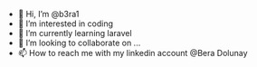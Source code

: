 - 👋 Hi, I’m @b3ra1
- 👀 I’m interested in coding
- 🌱 I’m currently learning laravel
- 💞️ I’m looking to collaborate on ...
- 📫 How to reach me with my linkedin account @Bera Dolunay

<!---
b3ra1/b3ra1 is a ✨ special ✨ repository because its `README.md` (this file) appears on your GitHub profile.
You can click the Preview link to take a look at your changes.
--->
